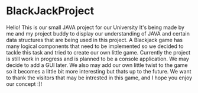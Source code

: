 # BlackJackProject
Hello! This is our small JAVA project for our University
It's being made by me and my project buddy to display our understanding of JAVA and certain data structures that are being used in this project.
A Blackjack game has many logical components that need to be implemented so we decided to tackle this task and tried to create our own little game.
Currently the project is still work in progress and is planned to be a console application. We may decide to add a GUI later.
We also may add our own little twist to the game so it becomes a little bit more interesting but thats up to the future.
We want to thank the visitors that may be intrested in this game, and I hope you enjoy our concept :)!
